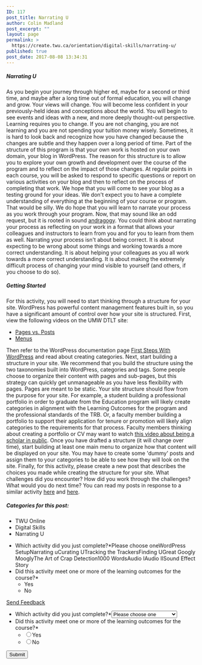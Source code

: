 ```yaml
---
ID: 117
post_title: Narrating U
author: Colin Madland
post_excerpt: ""
layout: page
permalink: >
  https://create.twu.ca/orientation/digital-skills/narrating-u/
published: true
post_date: 2017-08-08 13:34:31
---
```

<h5>Narrating U</h5>

As you begin your journey through higher ed, maybe for a second or third time, and maybe after a long time out of formal education, you will change and grow. Your views will change. You will become less confident in your previously&#45;held ideas and conceptions about the world. You will begin to see events and ideas with a new, and more deeply thought&#45;out perspective. Learning requires you to change. If you are not changing, you are not learning and you are not spending your tuition money wisely. Sometimes, it is hard to look back and recognize how you have changed because the changes are subtle and they happen over a long period of time. Part of the structure of this program is that your own work is hosted on your own domain, your blog in WordPress. The reason for this structure is to allow you to explore your own growth and development over the course of the program and to reflect on the impact of those changes. At regular points in each course, you will be asked to respond to specific questions or report on various activities on your blog and then to reflect on the process of completing that work. We hope that you will come to see your blog as a testing ground for your ideas. We don't expect you to have a complete understanding of everything at the beginning of your course or program. That would be silly. We do hope that you will learn to narrate your process as you work through your program. Now, that may sound like an odd request, but it is rooted in sound <a href="https://en.wikipedia.org/wiki/Andragogy">andragogy</a>. You could think about narrating your process as reflecting on your work in a format that allows your colleagues and instructors to learn from you and for you to learn from them as well. Narrating your process isn't about being correct. It is about expecting to be wrong about some things and working towards a more correct understanding. It is about helping your colleagues as you all work towards a more correct understanding. It is about making the extremely difficult process of changing your mind visible to yourself (and others, if you choose to do so).

<h5>Getting Started</h5>

For this activity, you will need to start thinking through a structure for your site. WordPress has powerful content management features built in, so you have a significant amount of control over how your site is structured. First, view the following videos on the UMW DTLT site:

<ul>
<li><a href="http://umw.domains/wordpress-basics/#posts">Pages vs. Posts</a></li>
<li><a href="http://umw.domains/wordpress-basics/#menu">Menus</a></li>
</ul>

Then refer to the WordPress documentation page <a href="https://codex.wordpress.org/First_Steps_With_WordPress#Setting_Up_Your_Site">First Steps With WordPress</a> and read about creating categories. Next, start building a structure in your site. We recommend that you build the structure using the two taxonomies built into WordPress, categories and tags. Some people choose to organize their content with pages and sub&#45;pages, but this strategy can quickly get unmanageable as you have less flexibility with pages. Pages are meant to be static. Your site structure should flow from the purpose for your site. For example, a student building a professional portfolio in order to graduate from the Education program will likely create categories in alignment with the Learning Outcomes for the program and the professional standards of the TRB. Or, a faculty member building a portfolio to support their application for tenure or promotion will likely align categories to the requirements for that process. Faculty members thinking about creating a portfolio or CV may want to watch <a href="https://youtu.be/6uRnQdtfDpE">this video about being a scholar in public</a>. Once you have drafted a structure (it will change over time), start building at least one main menu to organize how that content will be displayed on your site. You may have to create some 'dummy' posts and assign them to your categories to be able to see how they will look on the site. Finally, for this activity, please create a new post that describes the choices you made while creating the structure for your site. What challenges did you encounter? How did you work through the challenges? What would you do next time? You can read my posts in response to a similar activity <a href="http://merelearning.ca/reflecting/structuring-my-show/">here</a> and <a href="http://merelearning.ca/reflecting/refining-the-structure/">here</a>.

<h5>Categories for this post:</h5>

<ul>
<li>TWU Online</li>
<li>Digital Skills</li>
<li>Narrating U</li>
</ul>

<form id="gform_4" action="/orientation/wp-admin/post.php" enctype="multipart/form-data" method="post">
<ul id="gform_fields_4" class="gform_fields top_label form_sublabel_below description_below">
    <li id="field_4_3" class="gfield gfield_contains_required field_sublabel_below field_description_below gfield_visibility_visible"><label class="gfield_label" for="input_4_3">Which activity did you just complete?*</label>Please choose oneWordPress SetupNarrating uCurating UTracking the TrackersFinding UGreat Googly MooglyThe Art of Crap Detection1000 WordsAudio IAudio IISound Effect Story</li>
    <li id="field_4_2" class="gfield gfield_contains_required field_sublabel_below field_description_below gfield_visibility_visible"><label class="gfield_label">Did this activity meet one or more of the learning outcomes for the course?*</label>
<ul id="input_4_2" class="gfield_radio">
    <li class="gchoice_4_2_0"><label id="label_4_2_0" for="choice_4_2_0">Yes</label></li>
    <li class="gchoice_4_2_1"><label id="label_4_2_1" for="choice_4_2_1">No</label></li>
</ul>
</li>
</ul>
</form>

<!--/themify_builder_static-->

<!--themify_builder_static--><a href="#" data-behavior="toggle" data-label="Send Feedback" data-lesslabel="NVM" data-hover="light-green" data-remove="green"> Send Feedback </a>
 
 <form method='post' enctype='multipart/form-data' id='gform_4' action='/orientation/wp-admin/post.php'> <ul id='gform_fields_4' class='gform_fields top_label form_sublabel_below description_below'><li id='field_4_3' class='gfield gfield_contains_required field_sublabel_below field_description_below gfield_visibility_visible' ><label class='gfield_label' for='input_4_3' >Which activity did you just complete?*</label><select name='input_3' id='input_4_3' class='medium gfield_select' aria-required="true" aria-invalid="false"><option value='' selected='selected' class='gf_placeholder'>Please choose one</option><option value='WordPress Setup' >WordPress Setup</option><option value='Narrating u' >Narrating u</option><option value='Curating U' >Curating U</option><option value='Tracking the Trackers' >Tracking the Trackers</option><option value='Finding U' >Finding U</option><option value='Great Googly Moogly' >Great Googly Moogly</option><option value='The Art of Crap Detection' >The Art of Crap Detection</option><option value='1000 Words' >1000 Words</option><option value='Audio I' >Audio I</option><option value='Audio II' >Audio II</option><option value='Sound Effect Story' >Sound Effect Story</option></select></li><li id='field_4_2' class='gfield gfield_contains_required field_sublabel_below field_description_below gfield_visibility_visible' ><label class='gfield_label' >Did this activity meet one or more of the learning outcomes for the course?*</label><ul class='gfield_radio' id='input_4_2'><li class='gchoice_4_2_0'><input name='input_2' type='radio' value='Yes' id='choice_4_2_0' /><label for='choice_4_2_0' id='label_4_2_0'>Yes</label></li><li class='gchoice_4_2_1'><input name='input_2' type='radio' value='No' id='choice_4_2_1' /><label for='choice_4_2_1' id='label_4_2_1'>No</label></li></ul></li> </ul> <input type='submit' id='gform_submit_button_4' class='gform_button button' value='Submit' onclick='if(window["gf_submitting_4"]){return false;} window["gf_submitting_4"]=true; ' onkeypress='if( event.keyCode == 13 ){ if(window["gf_submitting_4"]){return false;} window["gf_submitting_4"]=true; jQuery("#gform_4").trigger("submit",[true]); }' /> <input type='hidden' class='gform_hidden' name='is_submit_4' value='1' /> <input type='hidden' class='gform_hidden' name='gform_submit' value='4' /> <input type='hidden' class='gform_hidden' name='gform_unique_id' value='' /> <input type='hidden' class='gform_hidden' name='state_4' value='WyJbXSIsImM2ZjNkYjlmODMyMWYxZWZiYTAxZGZiYjBlMzZkMzY2Il0=' /> <input type='hidden' class='gform_hidden' name='gform_target_page_number_4' id='gform_target_page_number_4' value='0' /> <input type='hidden' class='gform_hidden' name='gform_source_page_number_4' id='gform_source_page_number_4' value='1' /> <input type='hidden' name='gform_field_values' value='' /> </form><!--/themify_builder_static-->